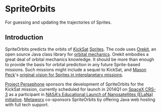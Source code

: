 SpriteOrbits
============

For guessing and updating the trajectories of Sprites.

Introduction
------------

SpriteOrbits predicts the orbits of [KickSat](http://www.kicksat.net) [Sprites](http://www.spacecraftresearch.com/MII/MII_overview.html). The code uses [Orekit](http://www.orekit.org), an open source Java class library for [orbital mechanics](https://en.wikipedia.org/wiki/Orbital_mechanics). Orekit embodies a great deal of orbital mechanics knowledge. It should be more than enough to provide the basis for orbital prediction in any future Sprite-based missions. Such missions might include a sequel to KickSat, and [Mason Peck](https://en.wikipedia.org/wiki/Mason_Peck)'s [original vision for Sprites in interplanetary missions](http://spectrum.ieee.org/aerospace/satellites/exploring-space-with-chipsized-satellites).

[Project Persephone](http://www.projectpersephone.org) sponsors the development of SpriteOrbits for the KickSat mission, currently scheduled for launch in 2014Q1 on [SpaceX CRS-3](https://en.wikipedia.org/wiki/SpaceX_CRS-3) as a participant in [NASA's Educational Launch of Nanosatellites (ELaNa) initiative](http://www.nasa.gov/mission_pages/smallsats/elana/). [Metaworx](http://www.metawerx.net/) co-sponsors SpriteOrbits by offering Java web hosting with full tech support.
